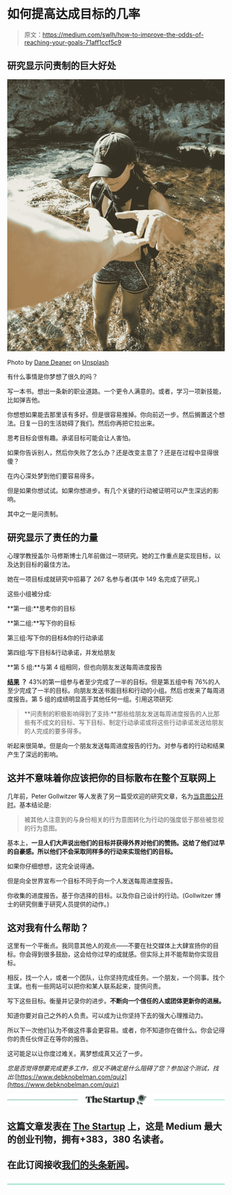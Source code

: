 # 如何提高达成目标的几率

> 原文：<https://medium.com/swlh/how-to-improve-the-odds-of-reaching-your-goals-71aff1ccf5c9>

## 研究显示问责制的巨大好处

![](img/0bee00816deae6b9e5e3ecb4d007c4cf.png)

Photo by [Dane Deaner](https://unsplash.com/photos/cLeFB41CsfU?utm_source=unsplash&utm_medium=referral&utm_content=creditCopyText) on [Unsplash](https://unsplash.com/search/photos/coach?utm_source=unsplash&utm_medium=referral&utm_content=creditCopyText)

有什么事情是你梦想了很久的吗？

写一本书。想出一条新的职业道路。一个更令人满意的。或者，学习一项新技能，比如弹吉他。

你想想如果能去那里该有多好。但是很容易推掉。你向前迈一步。然后搁置这个想法。日复一日的生活妨碍了我们。然后你再把它拉出来。

思考目标会很有趣。承诺目标可能会让人害怕。

如果你告诉别人，然后你失败了怎么办？还是改变主意了？还是在过程中显得很傻？

在内心深处梦到他们要容易得多。

但是如果你想试试。如果你想进步。有几个关键的行动被证明可以产生深远的影响。

其中之一是问责制。

## 研究显示了责任的力量

心理学教授盖尔·马修斯博士几年前做过一项研究。她的工作重点是实现目标，以及达到目标的最佳方法。

她在一项目标成就研究中招募了 267 名参与者(其中 149 名完成了研究。)

这些小组被分成:

**第一组:**思考你的目标

**第二组:**写下你的目标

第三组:写下你的目标&你的行动承诺

第四组:写下目标&行动承诺，并发给朋友

**第 5 组:**与第 4 组相同，但也向朋友发送每周进度报告

[**结果**](https://www.dominican.edu/dominicannews/study-highlights-strategies-for-achieving-goals) **？** 43%的第一组参与者至少完成了一半的目标。但是第五组中有 76%的人至少完成了一半的目标。向朋友发送书面目标和行动的小组。然后*也*发来了每周进度报告。第 5 组的成绩明显高于其他任何一组。引用这项研究:

> **问责制的积极影响得到了支持:**那些给朋友发送每周进度报告的人比那些有不成文的目标、写下目标、制定行动承诺或将这些行动承诺发送给朋友的人完成的要多得多。

听起来很简单。但是向一个朋友发送每周进度报告的行为。对参与者的行动和结果产生了深远的影响。

## 这并不意味着你应该把你的目标散布在整个互联网上

几年前，Peter Gollwitzer 等人发表了另一篇受欢迎的研究文章，名为[当意图公开时](http://www.psych.nyu.edu/gollwitzer/09_Gollwitzer_Sheeran_Seifert_Michalski_When_Intentions_.pdf)。基本结论是:

> 被其他人注意到的与身份相关的行为意图转化为行动的强度低于那些被忽视的行为意图。

基本上，**一旦人们大声说出他们的目标并获得外界对他们的赞扬。这给了他们过早的自豪感。所以他们不会采取同样多的行动来实现他们的目标。**

如果你仔细想想，这完全说得通。

但是向全世界宣布一个目标不同于向一个人发送每周进度报告。

你收集的进度报告。基于你选择的目标。以及你自己设计的行动。(Gollwitzer 博士的研究侧重于研究人员提供的动作。)

## 这对我有什么帮助？

这里有一个平衡点。我同意其他人的观点——不要在社交媒体上大肆宣扬你的目标。你会得到很多鼓励，这会给你过早的成就感。但实际上并不能帮助你实现目标。

相反，找一个人，或者一个团队，让你坚持完成任务。一个朋友，一个同事。找个主谋。也有一些网站可以把你和某人联系起来，提供问责。

写下这些目标。衡量并记录你的进步。**不断向一个信任的人或团体更新你的进展。**

知道你要对自己之外的人负责。可以成为让你坚持下去的强大心理推动力。

所以下一次他们认为不做这件事会更容易。或者，你不知道你在做什么。你会记得你的责任伙伴正在等你的报告。

这可能足以让你度过难关。离梦想成真又近了一步。

*您是否觉得想要完成更多工作，但又不确定是什么阻碍了您？参加这个测试，找出:*[https://www.debknobelman.com/quiz](https://www.debknobelman.com/quiz)

[![](img/308a8d84fb9b2fab43d66c117fcc4bb4.png)](https://medium.com/swlh)

## 这篇文章发表在 [The Startup](https://medium.com/swlh) 上，这是 Medium 最大的创业刊物，拥有+383，380 名读者。

## 在此订阅接收[我们的头条新闻](http://growthsupply.com/the-startup-newsletter/)。

[![](img/b0164736ea17a63403e660de5dedf91a.png)](https://medium.com/swlh)